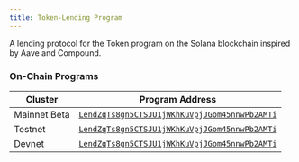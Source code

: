 ```yaml
---
title: Token-Lending Program
---
```


A lending protocol for the Token program on the Solana blockchain inspired by Aave and Compound.


### On-Chain Programs

| Cluster | Program Address |
| --- | --- |
| Mainnet Beta | [`LendZqTs8gn5CTSJU1jWKhKuVpjJGom45nnwPb2AMTi`](https://explorer.solana.com/address/LendZqTs7gn5CTSJU1jWKhKuVpjJGom45nnwPb2AMTi) |
| Testnet | [`LendZqTs8gn5CTSJU1jWKhKuVpjJGom45nnwPb2AMTi`](https://explorer.solana.com/address/LendZqTs8gn5CTSJU1jWKhKuVpjJGom45nnwPb2AMTi?cluster=testnet) |
| Devnet | [`LendZqTs8gn5CTSJU1jWKhKuVpjJGom45nnwPb2AMTi`](https://explorer.solana.com/address/LendZqTs8gn5CTSJU1jWKhKuVpjJGom45nnwPb2AMTi?cluster=devnet) |
